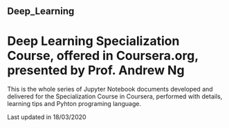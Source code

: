 ## Deep_Learning
# Deep Learning Specialization Course, offered in Coursera.org, presented by Prof. Andrew Ng

This is the whole series of Jupyter Notebook documents developed and delivered for the Specialization Course in Coursera, 
performed with details, learning tips and Pyhton programing language.

Last updated in 18/03/2020
